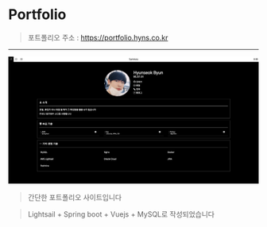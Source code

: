 # Portfolio
> 포트폴리오 주소 : https://portfolio.hyns.co.kr
-----
<img src="./portfoliofront/src/assets/portfolioimg.png">

> 간단한 포트폴리오 사이트입니다

> Lightsail + Spring boot + Vuejs + MySQL로 작성되었습니다

> 

